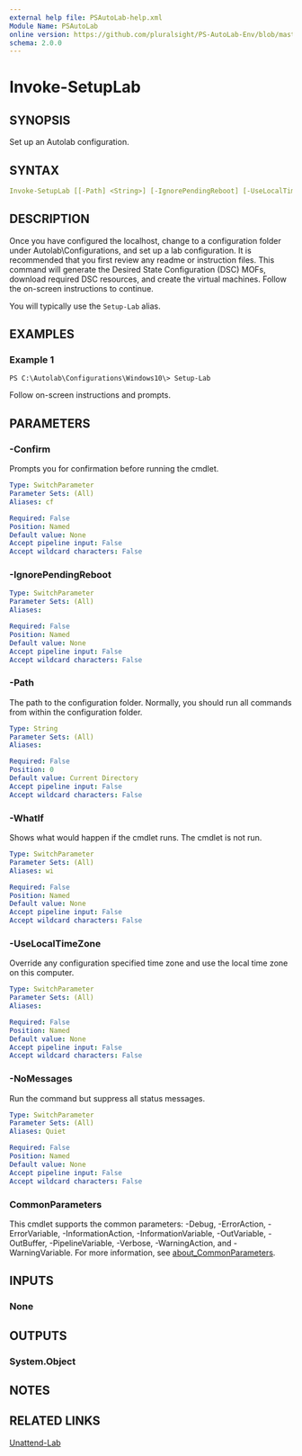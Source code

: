 ```yaml
---
external help file: PSAutoLab-help.xml
Module Name: PSAutoLab
online version: https://github.com/pluralsight/PS-AutoLab-Env/blob/master/docs/Invoke-SetupLab.md
schema: 2.0.0
---
```


# Invoke-SetupLab

## SYNOPSIS

Set up an Autolab configuration.

## SYNTAX

```yaml
Invoke-SetupLab [[-Path] <String>] [-IgnorePendingReboot] [-UseLocalTimeZone] [-NoMessages] [-WhatIf] [-Confirm] [<CommonParameters>]
```

## DESCRIPTION

Once you have configured the localhost, change to a configuration folder under Autolab\Configurations, and set up a lab configuration. It is recommended that you first review any readme or instruction files. This command will generate the Desired State Configuration (DSC) MOFs, download required DSC resources, and create the virtual machines. Follow the on-screen instructions to continue.

You will typically use the `Setup-Lab` alias.

## EXAMPLES

### Example 1

```shell
PS C:\Autolab\Configurations\Windows10\> Setup-Lab
```

Follow on-screen instructions and prompts.

## PARAMETERS

### -Confirm

Prompts you for confirmation before running the cmdlet.

```yaml
Type: SwitchParameter
Parameter Sets: (All)
Aliases: cf

Required: False
Position: Named
Default value: None
Accept pipeline input: False
Accept wildcard characters: False
```

### -IgnorePendingReboot

```yaml
Type: SwitchParameter
Parameter Sets: (All)
Aliases:

Required: False
Position: Named
Default value: None
Accept pipeline input: False
Accept wildcard characters: False
```

### -Path

The path to the configuration folder. Normally, you should run all commands from within the configuration folder.

```yaml
Type: String
Parameter Sets: (All)
Aliases:

Required: False
Position: 0
Default value: Current Directory
Accept pipeline input: False
Accept wildcard characters: False
```

### -WhatIf

Shows what would happen if the cmdlet runs.
The cmdlet is not run.

```yaml
Type: SwitchParameter
Parameter Sets: (All)
Aliases: wi

Required: False
Position: Named
Default value: None
Accept pipeline input: False
Accept wildcard characters: False
```

### -UseLocalTimeZone

Override any configuration specified time zone and use the local time zone on this computer.

```yaml
Type: SwitchParameter
Parameter Sets: (All)
Aliases:

Required: False
Position: Named
Default value: None
Accept pipeline input: False
Accept wildcard characters: False
```

### -NoMessages
Run the command but suppress all status messages.

```yaml
Type: SwitchParameter
Parameter Sets: (All)
Aliases: Quiet

Required: False
Position: Named
Default value: None
Accept pipeline input: False
Accept wildcard characters: False
```

### CommonParameters

This cmdlet supports the common parameters: -Debug, -ErrorAction, -ErrorVariable, -InformationAction, -InformationVariable, -OutVariable, -OutBuffer, -PipelineVariable, -Verbose, -WarningAction, and -WarningVariable. For more information, see [about_CommonParameters](http://go.microsoft.com/fwlink/?LinkID=113216).

## INPUTS

### None

## OUTPUTS

### System.Object

## NOTES

## RELATED LINKS

[Unattend-Lab](Invoke-UnattendLab.md)
